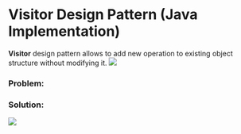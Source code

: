 # Visitor Design Pattern (Java Implementation)

**Visitor** design pattern allows to add new operation to existing object structure without modifying it.
![](https://github.com/shamy1st/design-pattern-visitor-java/blob/main/visitor-uml.png)
### Problem: 


### Solution:
![](https://github.com/shamy1st/design-pattern-visitor-java/blob/main/visitor-solution-uml.png)
